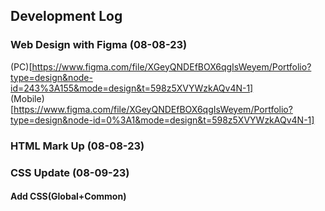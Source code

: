## Development Log

### Web Design with Figma (08-08-23)

(PC)[https://www.figma.com/file/XGeyQNDEfBOX6qgIsWeyem/Portfolio?type=design&node-id=243%3A155&mode=design&t=598z5XVYWzkAQv4N-1]<br />
(Mobile)[https://www.figma.com/file/XGeyQNDEfBOX6qgIsWeyem/Portfolio?type=design&node-id=0%3A1&mode=design&t=598z5XVYWzkAQv4N-1]

### HTML Mark Up (08-08-23)

### CSS Update (08-09-23)
#### Add CSS(Global+Common) 
